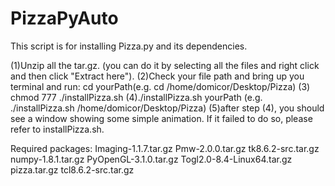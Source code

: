 PizzaPyAuto
===========

This script is for installing Pizza.py and its dependencies.

(1)Unzip all the tar.gz. (you can do it by selecting all the files and right click and then click "Extract here").
(2)Check your file path and bring up you terminal and run: cd yourPath(e.g. cd /home/domicor/Desktop/Pizza)
(3) chmod 777 ./installPizza.sh
(4)./installPizza.sh yourPath (e.g. ./installPizza.sh /home/domicor/Desktop/Pizza)
(5)after step (4), you should see a window showing some simple animation. If it failed to do so, please refer to installPizza.sh.


Required packages:
Imaging-1.1.7.tar.gz  Pmw-2.0.0.tar.gz       tk8.6.2-src.tar.gz
numpy-1.8.1.tar.gz    PyOpenGL-3.1.0.tar.gz  Togl2.0-8.4-Linux64.tar.gz
pizza.tar.gz          tcl8.6.2-src.tar.gz
